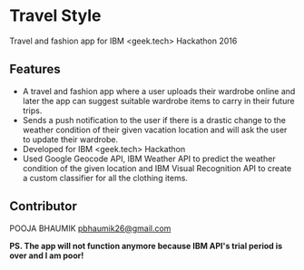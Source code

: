 # Travel Style
Travel and fashion app for IBM &lt;geek.tech> Hackathon 2016

## Features
* A travel and fashion app where a user uploads their wardrobe online and later the app can suggest suitable wardrobe items to carry in their future trips. 
* Sends a push notification to the user if there is a drastic change to the weather condition of their given vacation location and will ask the user to update their wardrobe.
* Developed for IBM <geek.tech> Hackathon 
* Used Google Geocode API, IBM Weather API to predict the weather condition of the given location and IBM Visual Recognition API to create a custom classifier for all the clothing items.


## Contributor

POOJA BHAUMIK
pbhaumik26@gmail.com

**PS. The app will not function anymore because IBM API's trial period is over and I am poor!**
